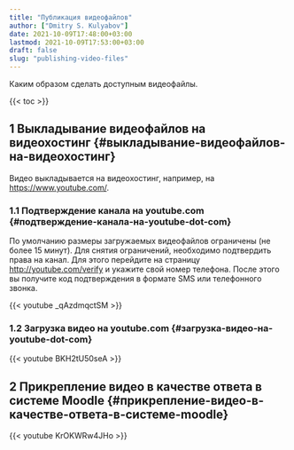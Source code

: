 ```yaml
---
title: "Публикация видеофайлов"
author: ["Dmitry S. Kulyabov"]
date: 2021-10-09T17:48:00+03:00
lastmod: 2021-10-09T17:53:00+03:00
draft: false
slug: "publishing-video-files"
---
```


<!--more-->

Каким образом сделать доступным видеофайлы.

{{< toc >}}


## <span class="section-num">1</span> Выкладывание видеофайлов на видеохостинг {#выкладывание-видеофайлов-на-видеохостинг}

Видео выкладывается на видеохостинг, например, на <https://www.youtube.com/>.


### <span class="section-num">1.1</span> Подтверждение канала на youtube.com {#подтверждение-канала-на-youtube-dot-com}

По умолчанию размеры загружаемых видеофайлов ограничены (не более 15 минут). Для снятия ограничений, необходимо подтвердить права на канал.
Для этого перейдите на страницу <http://youtube.com/verify> и укажите свой номер телефона. После этого вы получите код подтверждения в формате SMS или телефонного звонка.

{{< youtube _qAzdmqctSM >}}


### <span class="section-num">1.2</span> Загрузка видео на youtube.com {#загрузка-видео-на-youtube-dot-com}

{{< youtube BKH2tU50seA >}}


## <span class="section-num">2</span> Прикрепление видео в качестве ответа в системе Moodle {#прикрепление-видео-в-качестве-ответа-в-системе-moodle}

{{< youtube KrOKWRw4JHo >}}
